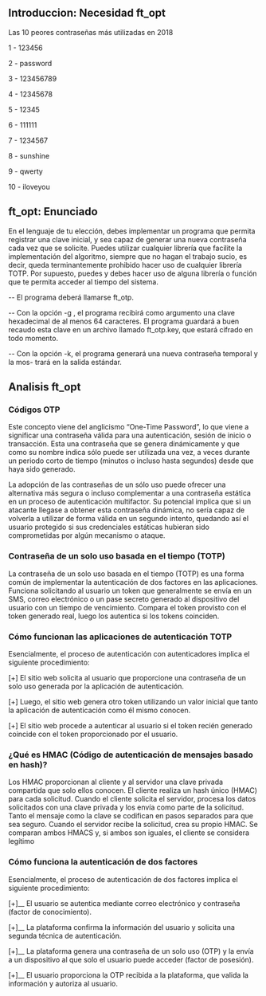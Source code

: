 <h2>Introduccion: Necesidad ft_opt</h2>
<p>Las 10 peores contraseñas más utilizadas en 2018</p>
<p>1 - 123456 </p>
<p>2 - password </p>
<p>3 - 123456789 </p>
<p>4 - 12345678 </p>
<p>5 - 12345 </p>
<p>6 - 111111 </p>
<p>7 - 1234567</p>
<p>8 - sunshine</p>
<p>9 - qwerty </p>
<p>10 - iloveyou</p>


<h2> ft_opt: Enunciado </h2>
<p>En el lenguaje de tu elección, debes implementar un programa que permita registrar
una clave inicial, y sea capaz de generar una nueva contraseña cada vez que se solicite.
Puedes utilizar cualquier librería que facilite la implementación del algoritmo, siempre
que no hagan el trabajo sucio, es decir, queda terminantemente prohibido hacer uso de
cualquier librería TOTP. Por supuesto, puedes y debes hacer uso de alguna librería o
función que te permita acceder al tiempo del sistema.</p>
<p>-- El programa deberá llamarse ft_otp.</p>
  
<p>-- Con la opción -g , el programa recibirá como argumento una clave hexadecimal
de al menos 64 caracteres. El programa guardará a buen recaudo esta clave en un
archivo llamado ft_otp.key, que estará cifrado en todo momento.</p>
    
<p>-- Con la opción -k, el programa generará una nueva contraseña temporal y la mos-
trará en la salida estándar.</p>

<h2> Analisis ft_opt</h2>

<h3>Códigos OTP</h3>
<p>Este concepto viene del anglicismo “One-Time Password”, lo que viene a significar una contraseña válida para una autenticación, sesión de inicio
o transacción. Esta una contraseña que se genera dinámicamente y que como su nombre indica sólo puede ser utilizada una vez, a veces durante
un periodo corto de tiempo (minutos o incluso hasta segundos) desde que haya sido generado.</p>

<p>La adopción de las contraseñas de un sólo uso puede ofrecer una alternativa más segura o incluso complementar a una contraseña
estática en un proceso de autenticación multifactor. Su potencial implica que si un atacante llegase a obtener esta contraseña dinámica, no sería
capaz de volverla a utilizar de forma válida en un segundo intento, quedando así el usuario protegido si sus credenciales estáticas hubieran
sido comprometidas por algún mecanismo o ataque.</p>


<h3>Contraseña de un solo uso basada en el tiempo (TOTP)</h3>
<p>La contraseña de un solo uso basada en el tiempo (TOTP) es una forma común de implementar la autenticación de dos factores en las aplicaciones. Funciona solicitando al usuario un token que generalmente se envía en un SMS, correo electrónico o un pase secreto generado al dispositivo del usuario con un tiempo de vencimiento. Compara el token provisto con el token generado real, luego los autentica si los tokens coinciden.</p>

<h3>Cómo funcionan las aplicaciones de autenticación TOTP</h3>
<p>Esencialmente, el proceso de autenticación con autenticadores implica el siguiente procedimiento:</p>

<p>[+]  El sitio web solicita al usuario que proporcione una contraseña de un solo uso generada por la aplicación de autenticación.</p>
<p>[+]  Luego, el sitio web genera otro token utilizando un valor inicial que tanto la aplicación de autenticación como él mismo conocen.</p>
<p>[+]  El sitio web procede a autenticar al usuario si el token recién generado coincide con el token proporcionado por el usuario.</p>

<h3>¿Qué es HMAC (Código de autenticación de mensajes basado en hash)?</h3>

<p>Los HMAC proporcionan al cliente y al servidor una clave privada compartida que solo ellos conocen. El cliente realiza un hash único (HMAC) para cada solicitud. Cuando el cliente solicita el servidor, procesa los datos solicitados con una clave privada y los envía como parte de la solicitud. Tanto el mensaje como la clave se codifican en pasos separados para que sea seguro. Cuando el servidor recibe la solicitud, crea su propio HMAC. Se comparan ambos HMACS y, si ambos son iguales, el cliente se considera legítimo<p/>


<h3>Cómo funciona la autenticación de dos factores</h3>
<p>Esencialmente, el proceso de autenticación de dos factores implica el siguiente procedimiento:<p/>

<p>[+]__ El usuario se autentica mediante correo electrónico y contraseña (factor de conocimiento).<p/>
<p>[+]__ La plataforma confirma la información del usuario y solicita una segunda técnica de autenticación.<p/>
<p>[+]__ La plataforma genera una contraseña de un solo uso (OTP) y la envía a un dispositivo al que solo el usuario puede acceder (factor de posesión).<p/>
<p>[+]__ El usuario proporciona la OTP recibida a la plataforma, que valida la información y autoriza al usuario.<p/>

